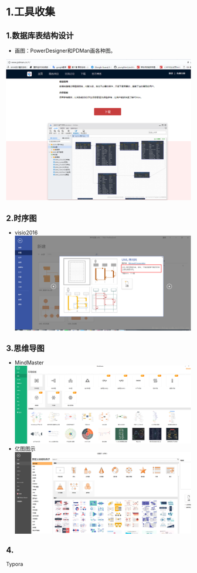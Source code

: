 # 1.工具收集

## 1.数据库表结构设计

* 画图：PowerDesigner和PDMan画各种图。

![](/static/image/微信截图_20200901100414.png)

## 2.时序图

* visio2016
  ![](/static/image/20180705101613508.png)

## 3.思维导图

* MindMaster
  ![](/static/image/微信截图_20210121142102.png)
* 亿图图示
  ![](/static/image/微信截图_20210121142252.png)
  
## 4.
Typora



